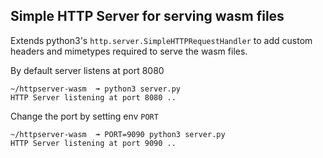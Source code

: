 Simple HTTP Server for serving wasm files
---

Extends python3's `http.server.SimpleHTTPRequestHandler` to add custom headers and mimetypes required to
serve the wasm files.

By default server listens at port 8080
```
~/httpserver-wasm  ➟ python3 server.py
HTTP Server listening at port 8080 ..

```

Change the port by setting env `PORT`
```
~/httpserver-wasm  ➟ PORT=9090 python3 server.py
HTTP Server listening at port 9090 ..

```
